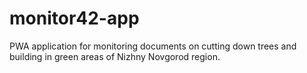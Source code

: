 # monitor42-app
PWA application for monitoring documents on cutting down trees and building in green areas of Nizhny Novgorod region.
